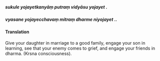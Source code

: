 ##### sukule yojayetkanyāṃ putraṃ vidyāsu yojayet .
##### vyasane yojayecchavaṃ mitraṃ dharme niyojayet ..

#### Translation

Give your daughter in marriage to a good family, engage your son in learning, see that your enemy comes to grief, and engage your friends in dharma. (Krsna consciousness).